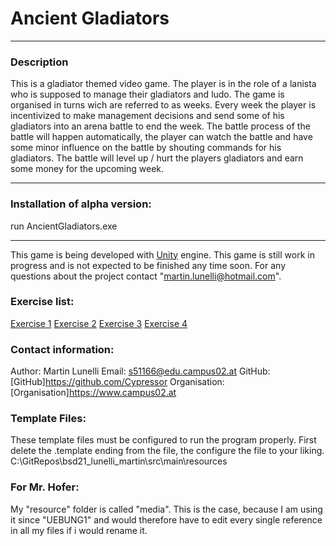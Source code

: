 # Ancient Gladiators
***
### Description
This is a gladiator themed video game. The player is in the role of a lanista who is supposed to manage their gladiators and ludo. The game is organised in turns wich are referred to as weeks. Every week the player is incentivized to make management decisions and send some of his gladiators into an arena battle to end the week. The battle process of the battle will happen automatically, the player can watch the battle and have some minor influence on the battle by shouting commands for his gladiators. The battle will level up / hurt the players gladiators and earn some money for the upcoming week.
***

### Installation of alpha version:
run AncientGladiators.exe
***
This game is being developed with [Unity](http://www.unity.com) engine.
This game is still work in progress and is not expected to be finished any time soon.
For any questions about the project contact "martin.lunelli@hotmail.com".

### Exercise list:
[Exercise 1](exercise1.md)
[Exercise 2](exercise2.md)
[Exercise 3](exercise3.md)
[Exercise 4](exercise4.md)

### Contact information:
Author:         Martin Lunelli
Email:          s51166@edu.campus02.at
GitHub:         [GitHub]https://github.com/Cypressor
Organisation:   [Organisation]https://www.campus02.at

### Template Files:
These template files must be configured to run the program properly. First delete the .template ending from the file, the configure the file to your liking. 
C:\GitRepos\bsd21_lunelli_martin\src\main\resources

### For Mr. Hofer:
My "resource" folder is called "media".
This is the case, because I am using it since "UEBUNG1" and would therefore have to edit every single reference in all my files if i would rename it.